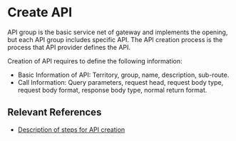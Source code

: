 # Create API

API group is the basic service net of gateway and implements the opening, but each API group includes specific API. The API creation process is the process that API provider defines the API.

Creation of API requires to define the following information:
-  Basic Information of API: Territory, group, name, description, sub-route.
-  Call Information: Query parameters, request head, request body type, request body format, response body type, normal return format.


## Relevant References

- [Description of steps for API creation](../Operation-Guide/Create-API/Create-API.md)
